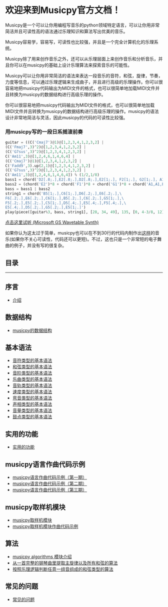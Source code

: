 欢迎来到Musicpy官方文档！
===================================

Musicpy是一个可以让你用编程写音乐的python领域特定语言，可以让你用非常简洁并且可读性高的语法通过乐理知识和算法写出优美的音乐。

Musicpy容易学，容易写，可读性也比较强，并且是一个完全计算机化的乐理系统。

Musicpy除了用来创作音乐之外，还可以从乐理层面上来创作音乐和分析音乐，并且你可以在musicpy的基础上设计乐理算法来探索音乐的可能性。

Musicpy可以让你用非常简洁的语法来表达一段音乐的音符，和弦，旋律，节奏，力度等信息，可以通过乐理逻辑来生成曲子，并且进行高级的乐理操作。你可以很容易地把musicpy代码输出为MIDI文件的格式，也可以很简单地加载MIDI文件并且转换为musicpy的数据结构进行高级乐理的操作。

你可以很容易地把musicpy代码输出为MIDI文件的格式，也可以很简单地加载MIDI文件并且转换为musicpy的数据结构进行高级乐理的操作。musicpy的语法设计非常地简洁与灵活，因此musicpy的代码的可读性比较强。

### 用musicpy写的一段日系摇滚前奏

```python
guitar = ((C('Cmaj7')@1)@[1,2,3,4,1,2,3,2] |
(C('Fmaj7',3)^2)@[1,2,3,4,1,2,3,2] |
(C('G7sus',3)^2)@[1,2,3,4,1,2,3,2] |
C('Am11',3)@[1,2,4,6,1,4,6,4] |
(C('Cmaj7')@1)@[1,2,3,4,1,2,3,2] |
C('Fadd9',3).up(2,1)@[1,2,3,4,1,2,3,2] |
(C('G7sus',3)^2)@[1,2,3,4,1,2,3,2] |
C('Am11',3)@[1,2,4,6,1,4,6,4]) % (1/2,1/8)
bass1 = chord('D2[.8;.],E2[.8;.],D2[.8;.],E2[1;.], F2[1;.], G2[1;.], A1[.2;.], A2[.8;.], G2[.8;.], E2[.8;.], D2[.8;.]')
bass2 = (chord('E2')*8 + chord('F1')*8 + chord('G1')*8 + chord('A1,A1,E2,A1,A2,A1,G2,D2')) % (1/8,1/8) % 4
bass = bass1 | bass2
string1 = chord('B5[1;.],C6[1;.],D6[.2;.],E6[.2;.],\
F6[.2;.],E6[.2;.],C6[1;.],B5[.2;.],C6[.2;.],G5[1;.],\
F5[.2;.],E5[.2;.],C5[1;.],D5[.4;.],E5[.4;.],F5[.4;.],\
E5[.4;.],D5[.2;.],G5[.2;.],E5[1;.]')
play(piece([guitar%3, bass, string1], [28, 34, 49], 135, [0, 4-3/8, 12]))
```

[点击这里试听 (Microsoft GS Wavetable Synth)](https://drive.google.com/file/d/1tMKLt3oFdmiGQPTdFVolGvBE1gVGNSwa/view?usp=sharing)

如果你认为这太过于简单，musicpy也可以在不到30行的代码内制作出[这样](https://drive.google.com/file/d/1j66Ux0KYMiOW6yHGBidIhwF9zcbDG5W0/view?usp=sharing)的音乐(如果你不关心可读性，代码还可以更短)。不过，这也只是一个非常短的电子舞曲的例子，并没有写的很复杂。


## 目录
-------------

## 序言

* [介绍](介绍)

## 数据结构

* [musicpy的数据结构](https://github.com/Rainbow-Dreamer/musicpy/wiki/musicpy的数据结构) 

## 基本语法

* [音符类型的基本语法](https://github.com/Rainbow-Dreamer/musicpy/wiki/音符类型的基本语法)
* [和弦类型的基本语法](https://github.com/Rainbow-Dreamer/musicpy/wiki/和弦类型的基本语法)
* [音阶类型的基本语法](https://github.com/Rainbow-Dreamer/musicpy/wiki/音阶类型的基本语法)
* [乐曲类型的基本语法](https://github.com/Rainbow-Dreamer/musicpy/wiki/乐曲类型的基本语法)
* [音轨类型的基本语法](https://github.com/Rainbow-Dreamer/musicpy/wiki/音轨类型的基本语法)
* [速度类型的基本语法](https://github.com/Rainbow-Dreamer/musicpy/wiki/速度类型的基本语法)
* [弯音类型的基本语法](https://github.com/Rainbow-Dreamer/musicpy/wiki/弯音类型的基本语法)
* [声相类型的基本语法](https://github.com/Rainbow-Dreamer/musicpy/wiki/声相类型的基本语法)
* [音量类型的基本语法](https://github.com/Rainbow-Dreamer/musicpy/wiki/音量类型的基本语法)
* [鼓点类型的基本语法](https://github.com/Rainbow-Dreamer/musicpy/wiki/鼓点类型的基本语法)

## 实用的功能

* [实用的功能](https://github.com/Rainbow-Dreamer/musicpy/wiki/实用的功能)

## musicpy语言作曲代码示例

* [musicpy语言作曲代码示例（第一期）](https://github.com/Rainbow-Dreamer/musicpy/wiki/musicpy语言作曲代码示例（第一期）)
* [musicpy语言作曲代码示例（第二期）](https://github.com/Rainbow-Dreamer/musicpy/wiki/musicpy语言作曲代码示例（第二期）)
* [musicpy语言作曲代码示例（第三期）](https://github.com/Rainbow-Dreamer/musicpy/wiki/musicpy语言作曲代码示例（第三期）)

## musicpy取样机模块

* [musicpy取样机模块](https://github.com/Rainbow-Dreamer/musicpy/wiki/musicpy取样机模块) 
* [musicpy取样机模块作曲代码示例](https://github.com/Rainbow-Dreamer/musicpy/wiki/musicpy取样机模块作曲代码示例)

## 算法

* [musicpy algorithms 模块介绍](https://github.com/Rainbow-Dreamer/musicpy/wiki/musicpy-algorithms-模块介绍)
* [从一首完整的钢琴曲里提取主旋律以及所有和弦的算法](https://github.com/Rainbow-Dreamer/musicpy/wiki/从一首完整的钢琴曲里提取主旋律以及所有和弦的算法)
* [按照乐理逻辑判断任意一组音组成的和弦类型的算法](https://github.com/Rainbow-Dreamer/musicpy/wiki/按照乐理逻辑判断任意一组音组成的和弦类型的算法)

## 常见的问题

* [常见的问题](https://github.com/Rainbow-Dreamer/musicpy/wiki/常见的问题)
